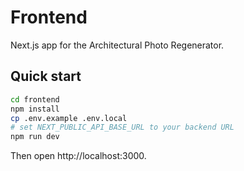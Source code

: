 # Frontend

Next.js app for the Architectural Photo Regenerator.

## Quick start

```bash
cd frontend
npm install
cp .env.example .env.local
# set NEXT_PUBLIC_API_BASE_URL to your backend URL
npm run dev
```
Then open http://localhost:3000.
